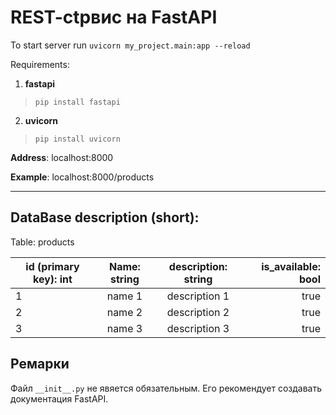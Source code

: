 # REST-ctрвис на FastAPI

To start server run `uvicorn my_project.main:app --reload`

Requirements:
1. __fastapi__
 > `pip install fastapi`
2. __uvicorn__
 > `pip install uvicorn`

__Address__: localhost:8000

__Example__: localhost:8000/products

---
## DataBase description (short):

Table: products

| id (primary key): int   |      Name: string      |  description: string |  is_available: bool |
|----------|:-------------:|:-------------:|------:|
| 1 |  name 1 | description 1 | true |
| 2 |  name 2 | description 2 |  true |
| 3 |  name 3 | description 3 | true |

## Ремарки

Файл `__init__.py` не явяется обязательным. Его рекомендует создавать документация FastAPI.
